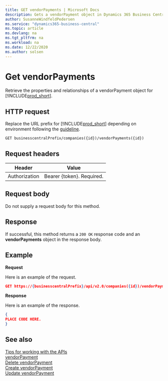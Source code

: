 ```yaml
---
title: GET vendorPayments | Microsoft Docs
description: Gets a vendorPayment object in Dynamics 365 Business Central.
author: SusanneWindfeldPedersen
ms.service: "dynamics365-business-central"
ms.topic: article
ms.devlang: na
ms.tgt_pltfrm: na
ms.workload: na
ms.date: 12/22/2020
ms.author: solsen
---
```


# Get vendorPayments
Retrieve the properties and relationships of a vendorPayment object for [!INCLUDE[prod_short](../../../includes/prod_short.md)]. 


## HTTP request
Replace the URL prefix for [!INCLUDE[prod_short](../../../includes/prod_short.md)] depending on environment following the [guideline](../../v2.0/endpoints-apis-for-dynamics.md).
```
GET businesscentralPrefix/companies({id})/vendorPayments({id})
```

## Request headers

|Header|Value|
|------|-----|
|Authorization  |Bearer {token}. Required. |

## Request body
Do not supply a request body for this method.

## Response
If successful, this method returns a ```200 OK``` response code and an **vendorPayments** object in the response body.

## Example

**Request**

Here is an example of the request.
```json
GET https://{businesscentralPrefix}/api/v2.0/companies({id})/vendorPayments({id})
```

**Response**

Here is an example of the response. 

```json
{
PLACE CODE HERE.
}
```


## See also
[Tips for working with the APIs](/dynamics365/business-central/dev-itpro/developer/devenv-connect-apps-tips)  
[vendorPayment](../resources/dynamics_vendorPayment.md)  
[Delete vendorPayment](dynamics_vendorPayment_Delete.md)   
[Create vendorPayment](dynamics_vendorPayment_Create.md)   
[Update vendorPayment](dynamics_vendorPayment_Update.md)   

